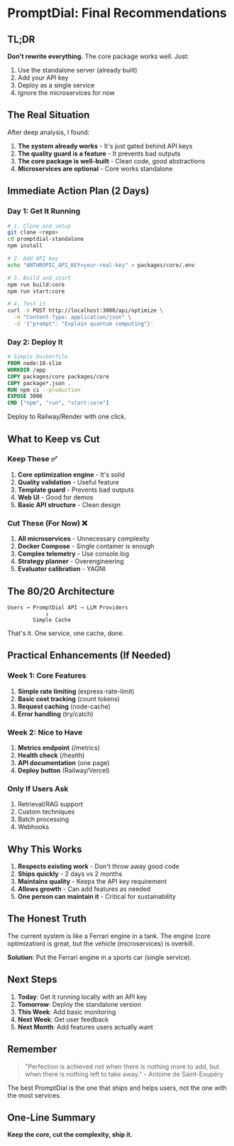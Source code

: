 # PromptDial: Final Recommendations

## TL;DR

**Don't rewrite everything.** The core package works well. Just:
1. Use the standalone server (already built)
2. Add your API key
3. Deploy as a single service
4. Ignore the microservices for now

## The Real Situation

After deep analysis, I found:

1. **The system already works** - It's just gated behind API keys
2. **The quality guard is a feature** - It prevents bad outputs
3. **The core package is well-built** - Clean code, good abstractions
4. **Microservices are optional** - Core works standalone

## Immediate Action Plan (2 Days)

### Day 1: Get It Running
```bash
# 1. Clone and setup
git clone <repo>
cd promptdial-standalone
npm install

# 2. Add API key
echo "ANTHROPIC_API_KEY=your-real-key" > packages/core/.env

# 3. Build and start
npm run build:core
npm run start:core

# 4. Test it
curl -X POST http://localhost:3000/api/optimize \
  -H "Content-Type: application/json" \
  -d '{"prompt": "Explain quantum computing"}'
```

### Day 2: Deploy It
```dockerfile
# Simple Dockerfile
FROM node:18-slim
WORKDIR /app
COPY packages/core packages/core
COPY package*.json .
RUN npm ci --production
EXPOSE 3000
CMD ["npm", "run", "start:core"]
```

Deploy to Railway/Render with one click.

## What to Keep vs Cut

### Keep These ✅
1. **Core optimization engine** - It's solid
2. **Quality validation** - Useful feature
3. **Template guard** - Prevents bad outputs
4. **Web UI** - Good for demos
5. **Basic API structure** - Clean design

### Cut These (For Now) ❌
1. **All microservices** - Unnecessary complexity
2. **Docker Compose** - Single container is enough
3. **Complex telemetry** - Use console.log
4. **Strategy planner** - Overengineering
5. **Evaluator calibration** - YAGNI

## The 80/20 Architecture

```
Users → PromptDial API → LLM Providers
            ↓
        Simple Cache
```

That's it. One service, one cache, done.

## Practical Enhancements (If Needed)

### Week 1: Core Features
1. **Simple rate limiting** (express-rate-limit)
2. **Basic cost tracking** (count tokens)
3. **Request caching** (node-cache)
4. **Error handling** (try/catch)

### Week 2: Nice to Have
1. **Metrics endpoint** (/metrics)
2. **Health check** (/health)
3. **API documentation** (one page)
4. **Deploy button** (Railway/Vercel)

### Only If Users Ask
1. Retrieval/RAG support
2. Custom techniques
3. Batch processing
4. Webhooks

## Why This Works

1. **Respects existing work** - Don't throw away good code
2. **Ships quickly** - 2 days vs 2 months
3. **Maintains quality** - Keeps the API key requirement
4. **Allows growth** - Can add features as needed
5. **One person can maintain it** - Critical for sustainability

## The Honest Truth

The current system is like a Ferrari engine in a tank. The engine (core optimization) is great, but the vehicle (microservices) is overkill.

**Solution**: Put the Ferrari engine in a sports car (single service).

## Next Steps

1. **Today**: Get it running locally with an API key
2. **Tomorrow**: Deploy the standalone version
3. **This Week**: Add basic monitoring
4. **Next Week**: Get user feedback
5. **Next Month**: Add features users actually want

## Remember

> "Perfection is achieved not when there is nothing more to add, but when there is nothing left to take away." - Antoine de Saint-Exupéry

The best PromptDial is the one that ships and helps users, not the one with the most services.

## One-Line Summary

**Keep the core, cut the complexity, ship it.**